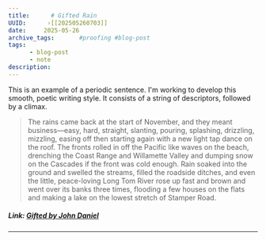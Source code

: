 ```yaml
---
title:      # Gifted Rain 
UUID:      ›[[202505260703]] 
date:     2025-05-26
archive_tags:       #proofing #blog-post 
tags:       
      - blog-post
      - note
description: 
---
```


This is an example of a periodic sentence. I'm working to develop this smooth, poetic writing style. It consists of a string of descriptors, followed by a climax. 

> The rains came back at the start of November, and they meant business—easy, hard, straight, slanting, pouring, splashing, drizzling, mizzling, easing off then starting again with a new light tap dance on the roof. The fronts rolled in off the Pacific like waves on the beach, drenching the Coast Range and Willamette Valley and dumping snow on the Cascades if the front was cold enough. Rain soaked into the ground and swelled the streams, filled the roadside ditches, and even the little, peace-loving Long Tom River rose up fast and brown and went over its banks three times, flooding a few houses on the flats and making a lake on the lowest stretch of Stamper Road.


##### Link: [Gifted by John Daniel](https://readwise.io/review/will693/bcdadb45-10b7-4078-be73-8355b1ce0dfe?highlight=665859337&from=3)

----------------------------------

<!--
## Tags:

## Source: 

## See Also

## References

-->

